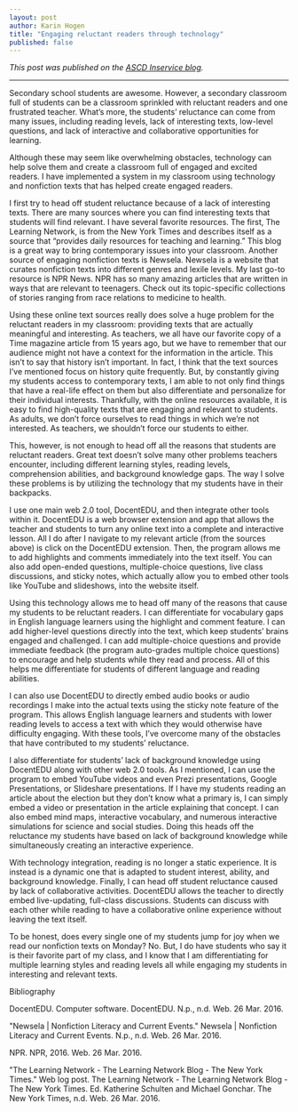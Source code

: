 ```yaml
---
layout: post
author: Karin Hogen
title: "Engaging reluctant readers through technology"
published: false
---
```

<i>This post was published on the [ASCD Inservice blog](http://inservice.ascd.org/engaging-reluctant-readers-through-technology/).</i>

***

Secondary school students are awesome. However, a secondary classroom full of students can be a classroom sprinkled with reluctant readers and one frustrated teacher. What’s more, the students’ reluctance can come from many issues, including reading levels, lack of interesting texts, low-level questions, and lack of interactive and collaborative opportunities for learning.

Although these may seem like overwhelming obstacles, technology can help solve them and create a classroom full of engaged and excited readers. I have implemented a system in my classroom using technology and nonfiction texts that has helped create engaged readers.

I first try to head off student reluctance because of a lack of interesting texts. There are many sources where you can find interesting texts that students will find relevant. I have several favorite resources. The first, The Learning Network, is from the New York Times and describes itself as a source that “provides daily resources for teaching and learning.” This blog is a great way to bring contemporary issues into your classroom. Another source of engaging nonfiction texts is Newsela. Newsela is a website that curates nonfiction texts into different genres and lexile levels. My last go-to resource is NPR News. NPR has so many amazing articles that are written in ways that are relevant to teenagers. Check out its topic-specific collections of stories ranging from race relations to medicine to health.

Using these online text sources really does solve a huge problem for the reluctant readers in my classroom: providing texts that are actually meaningful and interesting. As teachers, we all have our favorite copy of a Time magazine article from 15 years ago, but we have to remember that our audience might not have a context for the information in the article. This isn’t to say that history isn’t important. In fact, I think that the text sources I’ve mentioned focus on history quite frequently. But, by constantly giving my students access to contemporary texts, I am able to not only find things that have a real-life effect on them but also differentiate and personalize for their individual interests. Thankfully, with the online resources available, it is easy to find high-quality texts that are engaging and relevant to students. As adults, we don’t force ourselves to read things in which we’re not interested. As teachers, we shouldn’t force our students to either.

This, however, is not enough to head off all the reasons that students are reluctant readers. Great text doesn’t solve many other problems teachers encounter, including different learning styles, reading levels, comprehension abilities, and background knowledge gaps. The way I solve these problems is by utilizing the technology that my students have in their backpacks.

I use one main web 2.0 tool, DocentEDU, and then integrate other tools within it. DocentEDU is a web browser extension and app that allows the teacher and students to turn any online text into a complete and interactive lesson. All I do after I navigate to my relevant article (from the sources above) is click on the DocentEDU extension. Then, the program allows me to add highlights and comments immediately into the text itself. You can also add open-ended questions, multiple-choice questions, live class discussions, and sticky notes, which actually allow you to embed other tools like YouTube and slideshows, into the website itself.

Using this technology allows me to head off many of the reasons that cause my students to be reluctant readers. I can differentiate for vocabulary gaps in English language learners using the highlight and comment feature. I can add higher-level questions directly into the text, which keep students’ brains engaged and challenged. I can add multiple-choice questions and provide immediate feedback (the program auto-grades multiple choice questions) to encourage and help students while they read and process. All of this helps me differentiate for students of different language and reading abilities.

I can also use DocentEDU to directly embed audio books or audio recordings I make into the actual texts using the sticky note feature of the program. This allows English language learners and students with lower reading levels to access a text with which they would otherwise have difficulty engaging. With these tools, I’ve overcome many of the obstacles that have contributed to my students’ reluctance.

I also differentiate for students’ lack of background knowledge using DocentEDU along with other web 2.0 tools. As I mentioned, I can use the program to embed YouTube videos and even Prezi presentations, Google Presentations, or Slideshare presentations. If I have my students reading an article about the election but they don’t know what a primary is, I can simply embed a video or presentation in the article explaining that concept. I can also embed mind maps, interactive vocabulary, and numerous interactive simulations for science and social studies. Doing this heads off the reluctance my students have based on lack of background knowledge while simultaneously creating an interactive experience.

With technology integration, reading is no longer a static experience. It is instead is a dynamic one that is adapted to student interest, ability, and background knowledge. Finally, I can head off student reluctance caused by lack of collaborative activities. DocentEDU allows the teacher to directly embed live-updating, full-class discussions. Students can discuss with each other while reading to have a collaborative online experience without leaving the text itself.

To be honest, does every single one of my students jump for joy when we read our nonfiction texts on Monday? No. But, I do have students who say it is their favorite part of my class, and I know that I am differentiating for multiple learning styles and reading levels all while engaging my students in interesting and relevant texts.


Bibliography

DocentEDU. Computer software. DocentEDU. N.p., n.d. Web. 26 Mar. 2016.

"Newsela | Nonfiction Literacy and Current Events." Newsela | Nonfiction Literacy and Current Events. N.p., n.d. Web. 26 Mar. 2016.

NPR. NPR, 2016. Web. 26 Mar. 2016.

"The Learning Network - The Learning Network Blog - The New York Times." Web log post. The Learning Network - The Learning Network Blog - The New York Times. Ed. Katherine Schulten and Michael Gonchar. The New York Times, n.d. Web. 26 Mar. 2016.
